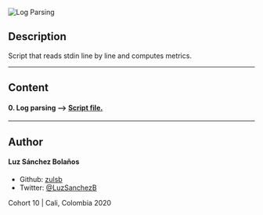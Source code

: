 ![Log Parsing](https://user-images.githubusercontent.com/7723544/92507917-597a5300-f1cd-11ea-8b7e-80961e0b70d7.gif)

## Description

Script that reads stdin line by line and computes metrics.

---

## Content
#### 0. Log parsing --> [Script file.](./0-stats.py)

---

## Author
#### Luz Sánchez Bolaños
- Github: [zulsb](https://github.com/zulsb)
- Twitter: [@LuzSanchezB](https://twitter.com/LuzSanchezB)

Cohort 10 |
Cali, Colombia 2020
